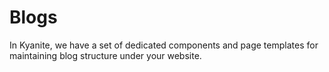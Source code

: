 # Blogs

In Kyanite, we have a set of dedicated components and page templates for maintaining blog structure under your website.
